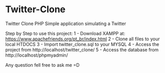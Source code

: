 # Twitter-Clone
Twitter Clone PHP
Simple application simulating a Twitter

Step by Step to use this project:
1 - Download XAMPP at: https://www.apachefriends.org/pt_br/index.html
2 - Clone all files to your local HTDOCS
3 - Import twitter_clone.sql to your MYSQL
4 - Access the project from http://localhost/twitter_clone/
5 - Access the database from http://localhost/phpmyadmin/

Any question fell free to ask me =D
